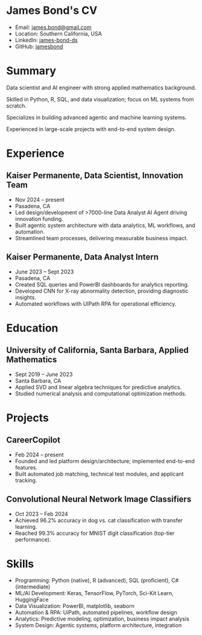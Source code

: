 # James Bond's CV

- Email: [james.bond@gmail.com](mailto:james.bond@gmail.com)
- Location: Southern California, USA
- LinkedIn: [james-bond-ds](https://linkedin.com/in/james-bond-ds)
- GitHub: [jamesbond](https://github.com/jamesbond)


# Summary

Data scientist and AI engineer with strong applied mathematics background.

Skilled in Python, R, SQL, and data visualization; focus on ML systems from scratch.

Specializes in building advanced agentic and machine learning systems.

Experienced in large-scale projects with end-to-end system design.

# Experience

## Kaiser Permanente, Data Scientist, Innovation Team

- Nov 2024 – present
- Pasadena, CA
- Led design/development of >7000-line Data Analyst AI Agent driving innovation funding.
- Built agentic system architecture with data analytics, ML workflows, and automation.
- Streamlined team processes, delivering measurable business impact.

## Kaiser Permanente, Data Analyst Intern

- June 2023 – Sept 2023
- Pasadena, CA
- Created SQL queries and PowerBI dashboards for analytics reporting.
- Developed CNN for X-ray abnormality detection, providing diagnostic insights.
- Automated workflows with UIPath RPA for operational efficiency.

# Education

## University of California, Santa Barbara, Applied Mathematics

- Sept 2019 – June 2023
- Santa Barbara, CA
- Applied SVD and linear algebra techniques for predictive analytics.
- Studied numerical analysis and computational optimization methods.

# Projects

## CareerCopilot

- Feb 2024 – present
- Founded and led platform design/architecture; implemented end-to-end features.
- Built automated job matching, technical test modules, and applicant tracking.

## Convolutional Neural Network Image Classifiers

- Oct 2023 – Feb 2024
- Achieved 96.2% accuracy in dog vs. cat classification with transfer learning.
- Reached 99.3% accuracy for MNIST digit classification (top-tier performance).

# Skills

- Programming: Python (native), R (advanced), SQL (proficient), C# (intermediate)
- ML/AI Development: Keras, TensorFlow, PyTorch, Sci-Kit Learn, HuggingFace
- Data Visualization: PowerBI, matplotlib, seaborn
- Automation & RPA: UiPath, automated pipelines, workflow design
- Analytics: Predictive modeling, optimization, business impact analysis
- System Design: Agentic systems, platform architecture, integration
